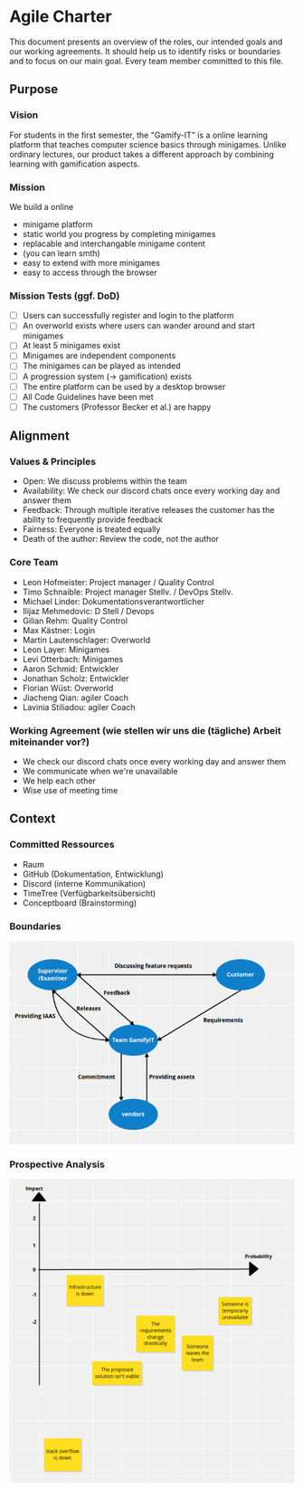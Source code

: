 # Agile Charter

This document presents an overview of the roles, our intended goals and our working agreements. It should help us to identify risks or boundaries and to focus on our main goal. Every team member committed to this file.

## Purpose

### Vision

For students in the first semester, the "Gamify-IT" is a online learning platform that teaches computer science basics through minigames.
Unlike ordinary lectures, our product takes a different approach by combining learning with gamification aspects.

### Mission

We build a online

- minigame platform
- static world you progress by completing minigames
- replacable and interchangable minigame content
- (you can learn smth)
- easy to extend with more minigames
- easy to access through the browser

### Mission Tests (ggf. DoD)

- [ ] Users can successfully register and login to the platform
- [ ] An overworld exists where users can wander around and start minigames
- [ ] At least 5 minigames exist
- [ ] Minigames are independent components
- [ ] The minigames can be played as intended
- [ ] A progression system (-> gamification) exists
- [ ] The entire platform can be used by a desktop browser
- [ ] All Code Guidelines have been met
- [ ] The customers (Professor Becker et al.) are happy

## Alignment

### Values & Principles

- Open: We discuss problems within the team
- Availability: We check our discord chats once every working day and answer them
- Feedback: Through multiple iterative releases the customer has the ability to frequently provide feedback
- Fairness: Everyone is treated equally
- Death of the author: Review the code, not the author

### Core Team

- Leon Hofmeister: Project manager / Quality Control
- Timo Schnaible: Project manager Stellv. / DevOps Stellv.
- Michael Linder: Dokumentationsverantwortlicher
- Ilijaz Mehmedovic: D Stell / Devops
- Gilian Rehm: Quality Control
- Max Kästner: Login
- Martin Lautenschlager: Overworld
- Leon Layer: Minigames
- Levi Otterbach: Minigames
- Aaron Schmid: Entwickler
- Jonathan Scholz: Entwickler
- Florian Wüst: Overworld
- Jiacheng Qian: agiler Coach
- Lavinia Stiliadou: agiler Coach

### Working Agreement (wie stellen wir uns die (tägliche) Arbeit miteinander vor?)

- We check our discord chats once every working day and answer them
- We communicate when we're unavailable
- We help each other
- Wise use of meeting time

## Context

### Committed Ressources

- Raum
- GitHub (Dokumentation, Entwicklung)
- Discord (interne Kommunikation)
- TimeTree (Verfügbarkeitsübersicht)
- Conceptboard (Brainstorming)

### Boundaries

<img src="boundaries.png" />

### Prospective Analysis

<img src="prospective-analysis.png" />
